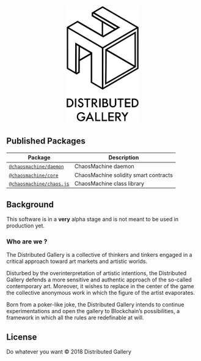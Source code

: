 <div align="center">
  <img align="center" src=".design/logo.png" height="300px" />
  <h1></h1>
</div>

## Published Packages

| Package                                        | Description                           |
| ---------------------------------------------- | ------------------------------------- |
| [`@chaosmachine/daemon`](/packages/daemon)     | ChaosMachine daemon                   |
| [`@chaosmachine/core`](/packages/core)         | ChaosMachine solidity smart contracts |
| [`@chaosmachine/chaos.js`](/packages/chaos.js) | ChaosMachine class library            |

## Background

This software is in a **very** alpha stage and is not meant to be used in production yet.

### Who are we ?

The Distributed Gallery is a collective of thinkers and tinkers engaged in a critical approach toward art markets and artistic worlds.

Disturbed by the overinterpretation of artistic intentions, the Distributed Gallery defends a more sensitive and authentic approach of the so-called contemporary art. Moreover, it wishes to replace in the center of the game the collective anonymous work in which the figure of the artist evaporates.

Born from a poker-like joke, the Distributed Gallery intends to continue experimentations and open the gallery to Blockchain’s possibilities, a framework in which all the rules are redefinable at will.

## License

Do whatever you want © 2018 Distributed Gallery
